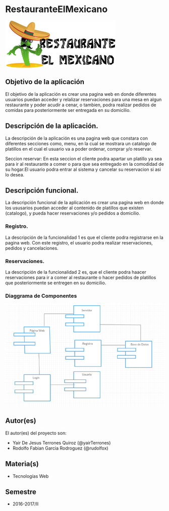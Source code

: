 # RestauranteElMexicano

![Logotipo Restaurant](https://github.com/acominf/RestauranteElMexicano/blob/master/docs/logoPrincipal.png)


## Objetivo de la aplicación
El objetivo de la aplicación es crear una pagina web en donde diferentes usuarios puedan acceder y relalizar reservaciones para una mesa en algun restaurante y poder acudir a cenar, o tambien, podra realizar pedidos de comidas para posteriormente ser entregada en su domicilio.

## Descripción de la aplicación.
La descripción de la aplicación es una pagina web que constara con diferentes secciones como, menu, en la cual se mostrara un catalogo de platillos en el cual el usuario va a poder ordenar, comprar y/o reservar.

Seccion reservar: En esta seccion el cliente podra apartar un platillo ya sea para ir al restaurante a comer o para que sea entregado en la comodidad de su hogar.El usuario podra entrar al sistema y cancelar su reservacion si asi lo desea.

## Descripción funcional.
La descripción funcional de la aplicación es crear una pagina web en donde los ususarios puedan acceder al contenido de platillos que existen (catalogo), y pueda hacer reservaciones y/o pedidos a domicilio.

### Registro.
La descripción de la funcionalidad 1 es que el cliente podra registrarse en la pagina web. Con este registro, el usuario podra realizar reservaciones, pedidos y cancelaciones.

### Reservaciones.
La descripción de la funcionalidad 2 es, que el cliente podra haacer reservaciones para ir a comer al restaurante o hacer pedidos de platillos que posteriormente se entregen en su domicilio.

### Diaggrama de Componentes
![Diagrama Componentes](https://github.com/acominf/RestauranteElMexicano/blob/master/docs/Componentes.png)

## Autor(es)
El autor(es) del proyecto son:
- Yair De Jesus Terrones Quiroz (@yairTerrones)
- Rodolfo Fabian Garcia Rodroguez (@rudolfox)

## Materia(s)
- Tecnologías Web

## Semestre
- 2016-2017/II


